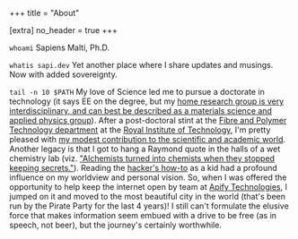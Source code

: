 +++
title = "About"

[extra]
no_header = true
+++

```whoami``` Sapiens Malti, Ph.D.

```whatis sapi.dev``` Yet another place where I share updates and musings. Now with added sovereignty.  

```tail -n 10 $PATH``` My love of Science led me to pursue a doctorate in technology (it says EE on the degree, but my [home research group is very interdisciplinary, and can best be described as a materials science and applied physics group](https://liu.se/en/organisation/liu/itn/loe)). After a post-doctoral stint at the [Fibre and Polymer Technology department](https://www.kth.se/fpt/fibre-and-polymer-technology-1.778696) at the [Royal Institute of Technology](https://www.kth.se/en), I'm pretty pleased with [my modest contribution to the scientific and academic world](https://scholar.google.se/citations?user=iezRpm0AAAAJ&hl=en). Another legacy is that I got to hang a Raymond quote in the halls of a wet chemistry lab (viz. ["Alchemists turned into chemists when they stopped keeping secrets."](https://en.wikipedia.org/wiki/The_Cathedral_and_the_Bazaar)). Reading the [hacker's how-to](http://www.catb.org/~esr/faqs/hacker-howto.html) as a kid had a profound influence on my worldview and personal vision. So, when I was offered the opportunity to help keep the internet open by team at [Apify Technologies](https://apify.com), I jumped on it and moved to the most beautiful city in the world (that's been run by the Pirate Party for the last 4 years)! I still can't formulate the elusive force that makes information seem embued with a drive to be free (as in speech, not beer), but the journey's certainly worthwhile.
